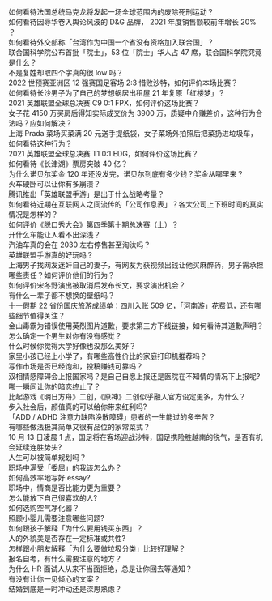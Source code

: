 如何看待法国总统马克龙将发起一场全球范围内的废除死刑运动？  
如何看待因辱华卷入舆论风波的 D&G 品牌， 2021 年度销售额较前年增长 20% ？  
如何看待外交部称「台湾作为中国一个省没有资格加入联合国」？  
联合国科学院公布首批「院士」，53 位「院士」华人占 47 席，联合国科学院究竟是什么？  
不是复姓却取四个字真的很 low 吗？  
2022 世预赛亚洲区 12 强赛国足客场 2:3 惜败沙特，如何评价本场比赛？  
如何看待长沙男子为了自己的梦想蜗居出租屋 21 年复原「红楼梦」？  
2021 英雄联盟全球总决赛 C9 0:1 FPX，如何评价这场比赛？  
女子花 4150 万买房后得知实际成交价为 3900 万，质疑中介赚差价，这种行为合法吗？应如何解决？  
上海 Prada 菜场买菜满 20 元送手提纸袋，女子菜场外拍照后把菜扔进垃圾车，如何看待这种行为？  
2021 英雄联盟全球总决赛 T1 0:1 EDG，如何评价这场比赛？  
如何看待《长津湖》票房突破 40 亿？  
为什么诺贝尔奖金 120 年还没发完，诺贝尔到底有多少钱？奖金从哪里来？  
火车硬卧可以让你有多崩溃？  
腾讯推出「英雄联盟手游」是出于什么战略考量？  
如何看待近期在互联网人之间流传的「公司作息表」？各大公司上下班时间的真实情况是怎样的？  
如何评价《脱口秀大会》第四季第十期总决赛（上）？  
开什么车能让人看不出深浅？  
汽油车真的会在 2030 左右停售甚至淘汰吗？  
英雄联盟手游真的好玩吗？  
上海男子找网友迷奸自己的妻子，有网友为获视频出钱让他买麻醉药，男子需承担哪些责任？如何评价他们的行为？  
如何评价宋冬野演出被取消后发布长文，要求演出机会？  
有什么一辈子都不想换的壁纸吗？  
十一假期 22 省份国庆旅游成绩单：四川入账 509 亿，「河南游」花费低，还有哪些细节值得关注？  
金山毒霸为错误使用英烈图片道歉，要求第三方下线链接，如何看待其道歉声明？  
怎么确定一个男生对你有没有感觉？  
什么时候你觉得大学好像也没那么美好？  
家里小孩已经上小学了，有哪些高性价比的家庭打印机推荐吗？  
写作市场是否已经饱和，投稿赚钱可靠吗？  
双相情感障碍会上报国家吗？是自己自愿上报还是医院在不知情的情况下上报呢?  
哪一瞬间让你的暗恋终止了？  
比起游戏《明日方舟》二创，《原神》二创似乎融入官方设定更多，为什么？  
步入社会后，颜值真的可以给你带来红利吗?  
「ADD / ADHD 注意力缺陷涣散障碍」患者的一生能过的多辛苦？  
有哪些做法极其简单又很有品位的家常菜式？  
10 月 13 日凌晨 1 点，国足将在客场迎战沙特，国足携险胜越南的锐气，是否有机会延续连胜势头?  
人生可以被简单规划吗？  
职场中满受「委屈」的我该怎么办？  
如何高效率地写好 essay?  
职场中，情商是否比能力更为重要？  
怎么能放下自己很喜欢的人?  
如何选购空气净化器？  
照顾小婴儿需要注意哪些问题?  
如何跟孩子解释「为什么要用钱买东西」？  
人的外貌美是否存在一定标准或共性?  
怎样跟小朋友解释「为什么要做垃圾分类」比较好理解？  
报名自考，有什么需要注意的地方？  
为什么 HR 面试人从来不当面拒绝，总是让你回去等通知？  
有没有让你一见倾心的文案？  
结婚到底是一时冲动还是深思熟虑？  
